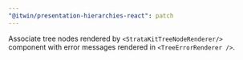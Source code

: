 ```yaml
---
"@itwin/presentation-hierarchies-react": patch
---
```


Associate tree nodes rendered by `<StrataKitTreeNodeRenderer/>` component with error messages rendered in `<TreeErrorRenderer />`.
